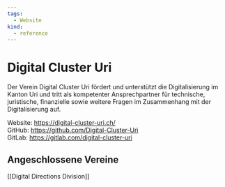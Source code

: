 ```yaml
---
tags:
  - Website
kind:
  - reference
---
```

# Digital Cluster Uri

Der Verein Digital Cluster Uri fördert und unterstützt die Digitalisierung im Kanton Uri und tritt als kompetenter Ansprechpartner für technische, juristische, finanzielle sowie weitere Fragen im Zusammenhang mit der Digitalisierung auf.

Website: <https://digital-cluster-uri.ch/>\
GitHub: <https://github.com/Digital-Cluster-Uri>\
GitLab: <https://gitlab.com/digital-cluster-uri>

## Angeschlossene Vereine

[[Digital Directions Division]]